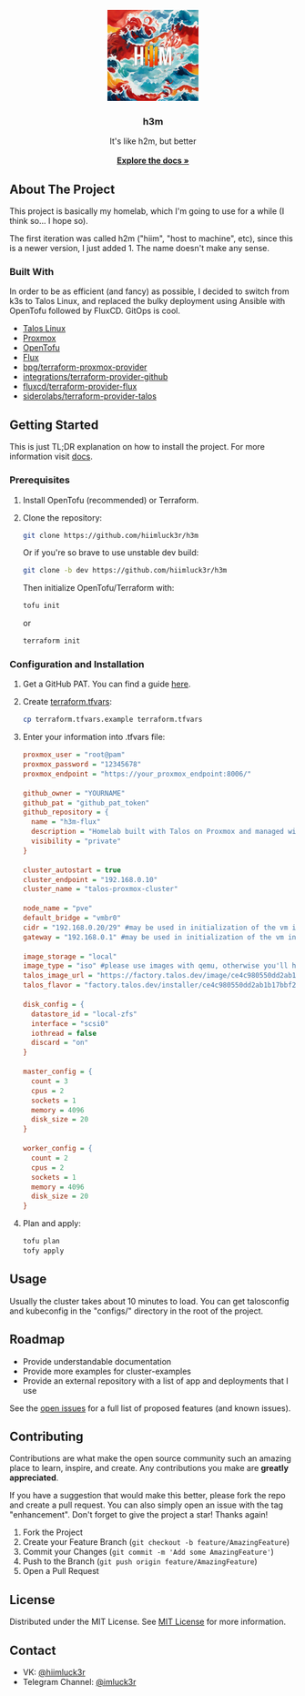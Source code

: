                          
<br/>
<div align="center">
<a href="https://github.com/hiimluck3r/h3m">
<img src="docs/static/img/logo.png" alt="Logo" width="160" height="160">
</a>
<h3 align="center">h3m</h3>
<p align="center">
It's like h2m, but better
<br/>
<br/>
<a href="docs/"><strong>Explore the docs »</strong></a>
</p>
</div>

 ## About The Project

This project is basically my homelab, which I'm going to use for a while (I think so... I hope so). 

The first iteration was called h2m ("hiim", "host to machine", etc), since this is a newer version, I just added 1. The name doesn't make any sense.

 ### Built With

In order to be as efficient (and fancy) as possible, I decided to switch from k3s to Talos Linux, and replaced the bulky deployment using Ansible with OpenTofu followed by FluxCD. GitOps is cool.

- [Talos Linux](https://github.com/siderolabs/talos)
- [Proxmox](https://www.proxmox.com/en/)
- [OpenTofu](https://github.com/opentofu/opentofu)
- [Flux](https://github.com/fluxcd/flux2)
- [bpg/terraform-proxmox-provider](https://github.com/bpg/terraform-provider-proxmox)
- [integrations/terraform-provider-github](https://github.com/integrations/terraform-provider-github)
- [fluxcd/terraform-provider-flux](https://github.com/fluxcd/terraform-provider-flux)
- [siderolabs/terraform-provider-talos](https://github.com/siderolabs/terraform-provider-talos)

 ## Getting Started

This is just TL;DR explanation on how to install the project. For more information visit [docs](docs/).

 ### Prerequisites
1. Install OpenTofu (recommended) or Terraform.

2. Clone the repository:

    ```bash
    git clone https://github.com/hiimluck3r/h3m
    ```

    Or if you're so brave to use unstable dev build:

    ```bash
    git clone -b dev https://github.com/hiimluck3r/h3m
    ```

    Then initialize OpenTofu/Terraform with:
    ```bash
    tofu init
    ```
    or
    ```bash
    terraform init
    ```
 ### Configuration and Installation


1. Get a GitHub PAT. You can find a guide [here](https://docs.github.com/en/authentication/keeping-your-account-and-data-secure/managing-your-personal-access-tokens#creating-a-personal-access-token-classic).

2. Create [terraform.tfvars](./terraform.tfvars.example):
   ```bash
   cp terraform.tfvars.example terraform.tfvars
   ```
3. Enter your information into .tfvars file:
    ```ini
    proxmox_user = "root@pam"
    proxmox_password = "12345678"
    proxmox_endpoint = "https://your_proxmox_endpoint:8006/"

    github_owner = "YOURNAME"
    github_pat = "github_pat_token"
    github_repository = {
      name = "h3m-flux"
      description = "Homelab built with Talos on Proxmox and managed with Flux"
      visibility = "private"
    }

    cluster_autostart = true
    cluster_endpoint = "192.168.0.10"
    cluster_name = "talos-proxmox-cluster"

    node_name = "pve"
    default_bridge = "vmbr0"
    cidr = "192.168.0.20/29" #may be used in initialization of the vm instead of dhcp
    gateway = "192.168.0.1" #may be used in initialization of the vm instead of dhcp

    image_storage = "local"
    image_type = "iso" #please use images with qemu, otherwise you'll have to manually cleanup this badness and collect ip addresses
    talos_image_url = "https://factory.talos.dev/image/ce4c980550dd2ab1b17bbf2b08801c7eb59418eafe8f279833297925d67c7515/v1.7.0/nocloud-amd64.iso"
    talos_flavor = "factory.talos.dev/installer/ce4c980550dd2ab1b17bbf2b08801c7eb59418eafe8f279833297925d67c7515:v1.7.0"

    disk_config = {
      datastore_id = "local-zfs"
      interface = "scsi0"
      iothread = false
      discard = "on"
    }

    master_config = {
      count = 3
      cpus = 2
      sockets = 1
      memory = 4096
      disk_size = 20
    }

    worker_config = {
      count = 2
      cpus = 2
      sockets = 1
      memory = 4096
      disk_size = 20
    }
    ```
4. Plan and apply:
    ```bash
    tofu plan
    tofy apply
    ```
 ## Usage

Usually the cluster takes about 10 minutes to load. You can get talosconfig and kubeconfig in the "configs/" directory in the root of the project.

 ## Roadmap

* Provide understandable documentation
* Provide more examples for cluster-examples
* Provide an external repository with a list of app and deployments that I use

See the [open issues](https://github.com/hiimluck3r/h3m/issues) for a full list of proposed features (and known issues).

 ## Contributing

Contributions are what make the open source community such an amazing place to learn, inspire, and create. Any contributions you make are **greatly appreciated**.

If you have a suggestion that would make this better, please fork the repo and create a pull request. You can also simply open an issue with the tag "enhancement".
Don't forget to give the project a star! Thanks again!

1. Fork the Project
2. Create your Feature Branch (`git checkout -b feature/AmazingFeature`)
3. Commit your Changes (`git commit -m 'Add some AmazingFeature'`)
4. Push to the Branch (`git push origin feature/AmazingFeature`)
5. Open a Pull Request
 
 ## License

Distributed under the MIT License. See [MIT License](https://opensource.org/licenses/MIT) for more information.
 
 ## Contact

* VK: [@hiimluck3r](https://vk.com/hiimluck3r)
* Telegram Channel: [@imluck3r](https://t.me/imluck3r)
